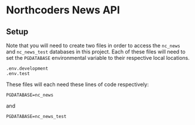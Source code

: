 # Northcoders News API

## Setup

Note that you will need to create two files in order to access the `nc_news` and `nc_news_test` databases in this project. Each of these files will need to set the `PGDATABASE` environmental variable to their respective local locations.
 
```
.env.development
.env.test
```

These files will each need these lines of code respectively:

```
PGDATABASE=nc_news
```

and

```
PGDATABASE=nc_news_test
```